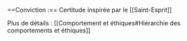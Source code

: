 ==Conviction :== Certitude inspirée par le [[Saint-Esprit]]

Plus de détails : [[Comportement et éthiques#Hiérarchie des comportements et éthiques]]